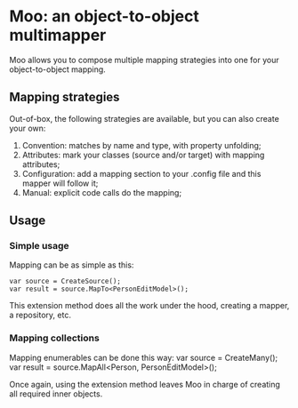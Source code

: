 Moo: an object-to-object multimapper
====================================

Moo allows you to compose multiple mapping strategies into one for your object-to-object mapping.

Mapping strategies
------------------

Out-of-box, the following strategies are available, but you can also create your own:

1. Convention: matches by name and type, with property unfolding;
2. Attributes: mark your classes (source and/or target) with mapping attributes;
3. Configuration: add a mapping section to your .config file and this mapper will follow it;
4. Manual: explicit code calls do the mapping;

Usage
-----

### Simple usage

Mapping can be as simple as this:

    var source = CreateSource();
    var result = source.MapTo<PersonEditModel>();

This extension method does all the work under the hood, creating a mapper, a repository, etc.

### Mapping collections

Mapping enumerables can be done this way:
    var source = CreateMany();
    var result = source.MapAll<Person, PersonEditModel>();

Once again, using the extension method leaves Moo in charge of creating all required inner objects.
